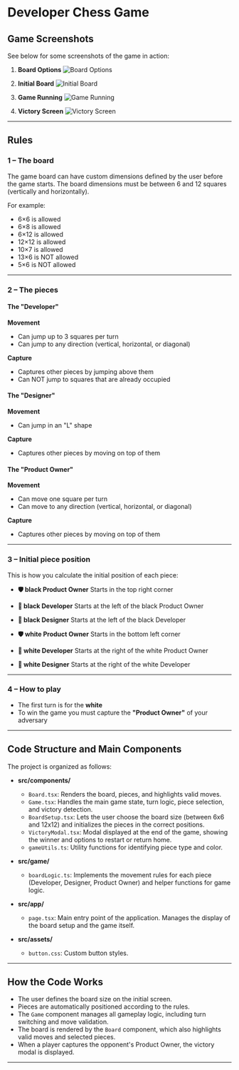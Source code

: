 # Developer Chess Game

## Game Screenshots

See below for some screenshots of the game in action:

1. **Board Options**
   ![Board Options](docs/1game_option.png)

2. **Initial Board**
   ![Initial Board](docs/2chess_game.png)

3. **Game Running**
   ![Game Running](docs/3_chess_game_running.png)

4. **Victory Screen**
   ![Victory Screen](docs/4_victory.png)

---

## Rules

### **1 – The board**

The game board can have custom dimensions defined by the user before the game starts. The board dimensions must be between 6 and 12 squares (vertically and horizontally).

For example:

* 6×6 is allowed
* 6×8 is allowed
* 6×12 is allowed
* 12×12 is allowed
* 10×7 is allowed
* 13×6 is NOT allowed
* 5×6 is NOT allowed

---

### **2 – The pieces**

#### **The "Developer"**

**Movement**

* Can jump up to 3 squares per turn
* Can jump to any direction (vertical, horizontal, or diagonal)

**Capture**

* Captures other pieces by jumping above them
* Can NOT jump to squares that are already occupied

#### **The "Designer"**

**Movement**

* Can jump in an "L" shape

**Capture**

* Captures other pieces by moving on top of them

#### **The "Product Owner"**

**Movement**

* Can move one square per turn
* Can move to any direction (vertical, horizontal, or diagonal)

**Capture**

* Captures other pieces by moving on top of them

---

### **3 – Initial piece position**

This is how you calculate the initial position of each piece:

* **🛡️ black Product Owner**
  Starts in the top right corner

* **🧱 black Developer**
  Starts at the left of the black Product Owner

* **🎨 black Designer**
  Starts at the left of the black Developer

* **🛡️ white Product Owner**
  Starts in the bottom left corner

* **🧱 white Developer**
  Starts at the right of the white Product Owner

* **🎨 white Designer**
  Starts at the right of the white Developer

---

### **4 – How to play**

* The first turn is for the **white**
* To win the game you must capture the **"Product Owner"** of your adversary

---

## Code Structure and Main Components

The project is organized as follows:

- **src/components/**
  - `Board.tsx`: Renders the board, pieces, and highlights valid moves.
  - `Game.tsx`: Handles the main game state, turn logic, piece selection, and victory detection.
  - `BoardSetup.tsx`: Lets the user choose the board size (between 6x6 and 12x12) and initializes the pieces in the correct positions.
  - `VictoryModal.tsx`: Modal displayed at the end of the game, showing the winner and options to restart or return home.
  - `gameUtils.ts`: Utility functions for identifying piece type and color.

- **src/game/**
  - `boardLogic.ts`: Implements the movement rules for each piece (Developer, Designer, Product Owner) and helper functions for game logic.

- **src/app/**
  - `page.tsx`: Main entry point of the application. Manages the display of the board setup and the game itself.

- **src/assets/**
  - `button.css`: Custom button styles.

---

## How the Code Works

- The user defines the board size on the initial screen.
- Pieces are automatically positioned according to the rules.
- The `Game` component manages all gameplay logic, including turn switching and move validation.
- The board is rendered by the `Board` component, which also highlights valid moves and selected pieces.
- When a player captures the opponent's Product Owner, the victory modal is displayed.

---
